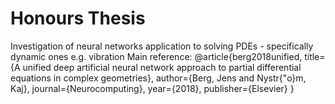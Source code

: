 # Honours Thesis
Investigation of neural networks application to solving PDEs - specifically dynamic ones e.g. vibration
Main reference: 
@article{berg2018unified,
  title={A unified deep artificial neural network approach to partial differential equations in complex geometries},
  author={Berg, Jens and Nystr{\"o}m, Kaj},
  journal={Neurocomputing},
  year={2018},
  publisher={Elsevier}
}

